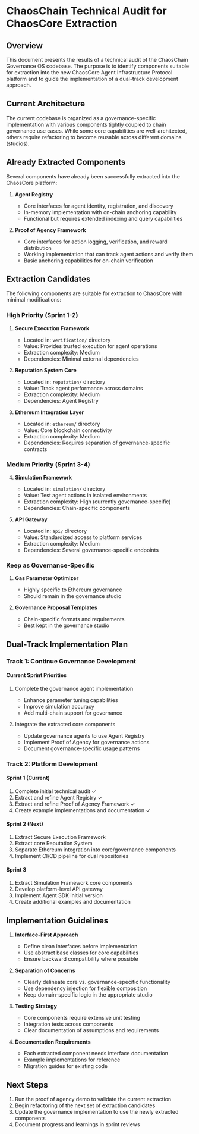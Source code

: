 # ChaosChain Technical Audit for ChaosCore Extraction

## Overview

This document presents the results of a technical audit of the ChaosChain Governance OS codebase. The purpose is to identify components suitable for extraction into the new ChaosCore Agent Infrastructure Protocol platform and to guide the implementation of a dual-track development approach.

## Current Architecture

The current codebase is organized as a governance-specific implementation with various components tightly coupled to chain governance use cases. While some core capabilities are well-architected, others require refactoring to become reusable across different domains (studios).

## Already Extracted Components

Several components have already been successfully extracted into the ChaosCore platform:

1. **Agent Registry**
   - Core interfaces for agent identity, registration, and discovery
   - In-memory implementation with on-chain anchoring capability
   - Functional but requires extended indexing and query capabilities

2. **Proof of Agency Framework**
   - Core interfaces for action logging, verification, and reward distribution
   - Working implementation that can track agent actions and verify them
   - Basic anchoring capabilities for on-chain verification

## Extraction Candidates

The following components are suitable for extraction to ChaosCore with minimal modifications:

### High Priority (Sprint 1-2)

1. **Secure Execution Framework**
   - Located in: `verification/` directory
   - Value: Provides trusted execution for agent operations
   - Extraction complexity: Medium
   - Dependencies: Minimal external dependencies

2. **Reputation System Core**
   - Located in: `reputation/` directory
   - Value: Track agent performance across domains
   - Extraction complexity: Medium
   - Dependencies: Agent Registry

3. **Ethereum Integration Layer**
   - Located in: `ethereum/` directory
   - Value: Core blockchain connectivity
   - Extraction complexity: Medium
   - Dependencies: Requires separation of governance-specific contracts

### Medium Priority (Sprint 3-4)

4. **Simulation Framework**
   - Located in: `simulation/` directory
   - Value: Test agent actions in isolated environments
   - Extraction complexity: High (currently governance-specific)
   - Dependencies: Chain-specific components

5. **API Gateway**
   - Located in: `api/` directory
   - Value: Standardized access to platform services
   - Extraction complexity: Medium
   - Dependencies: Several governance-specific endpoints

### Keep as Governance-Specific

1. **Gas Parameter Optimizer**
   - Highly specific to Ethereum governance
   - Should remain in the governance studio

2. **Governance Proposal Templates**
   - Chain-specific formats and requirements
   - Best kept in the governance studio

## Dual-Track Implementation Plan

### Track 1: Continue Governance Development

#### Current Sprint Priorities

1. Complete the governance agent implementation
   - Enhance parameter tuning capabilities
   - Improve simulation accuracy
   - Add multi-chain support for governance

2. Integrate the extracted core components
   - Update governance agents to use Agent Registry
   - Implement Proof of Agency for governance actions
   - Document governance-specific usage patterns

### Track 2: Platform Development

#### Sprint 1 (Current)

1. Complete initial technical audit ✓
2. Extract and refine Agent Registry ✓
3. Extract and refine Proof of Agency Framework ✓
4. Create example implementations and documentation ✓

#### Sprint 2 (Next)

1. Extract Secure Execution Framework
2. Extract core Reputation System
3. Separate Ethereum integration into core/governance components
4. Implement CI/CD pipeline for dual repositories

#### Sprint 3

1. Extract Simulation Framework core components
2. Develop platform-level API gateway
3. Implement Agent SDK initial version
4. Create additional examples and documentation

## Implementation Guidelines

1. **Interface-First Approach**
   - Define clean interfaces before implementation
   - Use abstract base classes for core capabilities
   - Ensure backward compatibility where possible

2. **Separation of Concerns**
   - Clearly delineate core vs. governance-specific functionality
   - Use dependency injection for flexible composition
   - Keep domain-specific logic in the appropriate studio

3. **Testing Strategy**
   - Core components require extensive unit testing
   - Integration tests across components
   - Clear documentation of assumptions and requirements

4. **Documentation Requirements**
   - Each extracted component needs interface documentation
   - Example implementations for reference
   - Migration guides for existing code

## Next Steps

1. Run the proof of agency demo to validate the current extraction
2. Begin refactoring of the next set of extraction candidates
3. Update the governance implementation to use the newly extracted components
4. Document progress and learnings in sprint reviews 